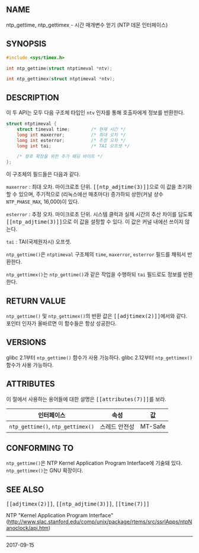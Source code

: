 ## NAME

ntp_gettime, ntp_gettimex - 시간 매개변수 얻기 (NTP 데몬 인터페이스)

## SYNOPSIS

```c
#include <sys/timex.h>

int ntp_gettime(struct ntptimeval *ntv);

int ntp_gettimex(struct ntptimeval *ntv);
```

## DESCRIPTION

이 두 API는 모두 다음 구조체 타입인 `ntv` 인자를 통해 호출자에게 정보를 반환한다.

```c
struct ntptimeval {
    struct timeval time;        /* 현재 시간 */
    long int maxerror;          /* 최대 오차 */
    long int esterror;          /* 추정 오차 */
    long int tai;               /* TAI 오프셋 */

    /* 향후 확장을 위한 추가 패딩 바이트 */
};
```

이 구조체의 필드들은 다음과 같다.

`maxerror`
:   최대 오차. 마이크로초 단위. <tt>[[ntp_adjtime(3)]]</tt>으로 이 값을 초기화할 수 있으며, 주기적으로 (리눅스에선 매초마다) 증가하되 상한(커널 상수 `NTP_PHASE_MAX`, 16,000)이 있다.

`esterror`
:   추정 오차. 마이크로초 단위. 시스템 클럭과 실제 시간의 추산 차이를 담도록 <tt>[[ntp_adjtime(3)]]</tt>으로 이 값을 설정할 수 있다. 이 값은 커널 내에선 쓰이지 않는다.

`tai`
:   TAI(국제원자시) 오프셋.

`ntp_gettime()`은 `ntptimeval` 구조체의 `time`, `maxerror`, `esterror` 필드를 채워서 반환한다.

`ntp_gettimex()`는 `ntp_gettime()`과 같은 작업을 수행하되 `tai` 필드로도 정보를 반환한다.

## RETURN VALUE

`ntp_gettime()` 및 `ntp_gettimex()`의 반환 값은 <tt>[[adjtimex(2)]]</tt>에서와 같다. 포인터 인자가 올바르면 이 함수들은 항상 성공한다.

## VERSIONS

glibc 2.1부터 `ntp_gettime()` 함수가 사용 가능하다. glibc 2.12부터 `ntp_gettimex()` 함수가 사용 가능하다.

## ATTRIBUTES

이 절에서 사용하는 용어들에 대한 설명은 <tt>[[attributes(7)]]</tt>를 보라.

| 인터페이스 | 속성 | 값 |
| --- | --- | --- |
| `ntp_gettime()`, `ntp_gettimex()` | 스레드 안전성 | MT-Safe |

## CONFORMING TO

`ntp_gettime()`은 NTP Kernel Application Program Interface에 기술돼 있다. `ntp_gettimex()`는 GNU 확장이다.

## SEE ALSO

<tt>[[adjtimex(2)]]</tt>, <tt>[[ntp_adjtime(3)]]</tt>, <tt>[[time(7)]]</tt>

NTP "Kernel Application Program Interface" (<http://www.slac.stanford.edu/comp/unix/package/rtems/src/ssrlApps/ntpNanoclock/api.htm>)

----

2017-09-15
